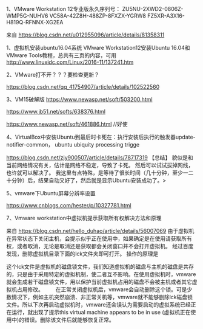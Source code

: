 1、VMware Workstation 12专业版永久序列号：
ZU5NU-2XWD2-0806Z-WMP5G-NUHV6
VC58A-42Z8H-488ZP-8FXZX-YGRW8
FZ5XR-A3X16-H819Q-RFNNX-XG2EA

来自 <https://blog.csdn.net/u012955096/article/details/81358311> 


1、虚拟机安装ubuntu16.04系统
VMware Workstation12安装Ubuntu 16.04和VMware Tools教程，总共有三页的内容，可用
http://www.linuxidc.com/Linux/2016-11/137241.htm

2、VMware打不开？？？要检查更新？

https://blog.csdn.net/qq_41754907/article/details/102522560

3、VM15破解版
https://www.newasp.net/soft/503200.html

https://www.jb51.net/softs/638376.html

https://www.newasp.net/soft/461886.html   //好使

4、VirtualBox中安装Ubuntu到最后时卡死在：执行安装后执行的触发器update-notifier-common， ubuntu ubiquity processing trigge

https://blog.csdn.net/zjy900507/article/details/78717319
【总结】
貌似是和当前网络情况有关，估计是网络不稳定，导致了卡死。
然后可以试试拔掉网线，也许就可以解决了。
我这里有点特殊，是等待了很长时间（几十分钟，至少一二十分钟）后，结果自动又好了，然后就是显示Ubuntu安装成功了。> 

5、vmware下Ubuntu屏幕分辨率设置

https://www.cnblogs.com/hester/p/10327781.html


7、Vmware workstation中虚拟机提示获取所有权解决方法和原理

来自 <https://blog.csdn.net/hello_duhao/article/details/56007069> 
由于虚拟机在异常状态下关闭主机，会提示似乎正在使用中，如果确定是在使用请获取所有权，或者取消，无论是取消还是获取都会关闭窗口并不会打开虚拟机。
经过百度发现，删除虚拟机目录下面的lck文件夹即可打开。
操作的原理是

这个lck文件是虚拟机的磁盘锁文件，我们知道虚拟机的磁盘与主机的磁盘是共存的，只是由于采用特定的虚拟机制，使二者互不影响。在使用虚拟机时，vmware就会生成若干磁盘锁文件，用以保护当前虚拟机占用的磁盘不会被主机或者其它虚拟机占用修改。
　　在正常关闭虚拟机后，vmware会自动删除这个锁。可是少数情况下，例如主机突然崩溃、非正常关机等，vmware就不能够删除lck磁盘锁文件。所以下次再启动虚拟机时，vmware还会误认为需要启动的虚拟系统已经正在运行，就出现了提示this
virtual machine appears to be in use (虚拟机正在使用中)的错误。删除该文件后就能够恢复正常。

